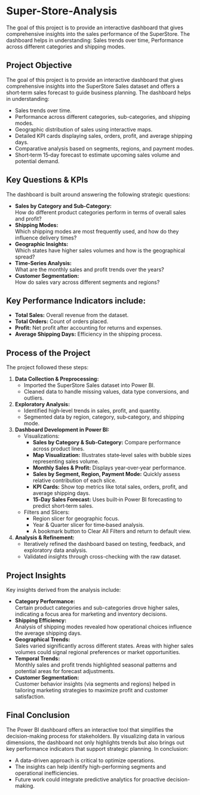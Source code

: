 # Super-Store-Analysis
The goal of this project is to provide an interactive dashboard that gives comprehensive insights into the sales performance of the SuperStore. The dashboard helps in understanding: Sales trends over time, Performance across different categories and shipping modes.


## Project Objective
The goal of this project is to provide an interactive dashboard that gives comprehensive insights into the SuperStore Sales dataset and offers a short‐term sales forecast to guide business planning. The dashboard helps in understanding:

- Sales trends over time.
- Performance across different categories, sub-categories, and shipping modes.
- Geographic distribution of sales using interactive maps.
- Detailed KPI cards displaying sales, orders, profit, and average shipping days.
- Comparative analysis based on segments, regions, and payment modes.
- Short‐term 15‐day forecast to estimate upcoming sales volume and potential demand.

## Key Questions & KPIs
The dashboard is built around answering the following strategic questions:
- **Sales by Category and Sub-Category:**  
  How do different product categories perform in terms of overall sales and profit?
- **Shipping Modes:**  
  Which shipping modes are most frequently used, and how do they influence delivery times?
- **Geographic Insights:**  
  Which states have higher sales volumes and how is the geographical spread?
- **Time-Series Analysis:**  
  What are the monthly sales and profit trends over the years?
- **Customer Segmentation:**  
  How do sales vary across different segments and regions?

## Key Performance Indicators include:
- **Total Sales:** Overall revenue from the dataset.
- **Total Orders:** Count of orders placed.
- **Profit:** Net profit after accounting for returns and expenses.
- **Average Shipping Days:** Efficiency in the shipping process.

## Process of the Project
The project followed these steps:

1. **Data Collection & Preprocessing:**  
   - Imported the SuperStore Sales dataset into Power BI.
   - Cleaned data to handle missing values, data type conversions, and outliers.
2. **Exploratory Analysis:**
   - Identified high‐level trends in sales, profit, and quantity.
   - Segmented data by region, category, sub‐category, and shipping mode.
3. **Dashboard Development in Power BI:**  
   - Visualizations:
       - **Sales by Category & Sub‐Category:** Compare performance across product lines.
       - **Map Visualization:** Illustrates state‐level sales with bubble sizes representing sales volume.
       - **Monthly Sales & Profit:** Displays year‐over‐year performance.
       - **Sales by Segment, Region, Payment Mode:** Quickly assess relative contribution of each slice.
       - **KPI Cards:** Show top metrics like total sales, orders, profit, and average shipping days.
       - **15‐Day Sales Forecast:** Uses built‐in Power BI forecasting to predict short‐term sales.
    - Filters and Slicers:
       - Region slicer for geographic focus.
       - Year & Quarter slicer for time‐based analysis.
       - A bookmark button to Clear All Filters and return to default view.   
3. **Analysis & Refinement:**  
   - Iteratively refined the dashboard based on testing, feedback, and exploratory data analysis.
   - Validated insights through cross-checking with the raw dataset.

## Project Insights
Key insights derived from the analysis include:
- **Category Performance:**  
  Certain product categories and sub-categories drove higher sales, indicating a focus area for marketing and inventory decisions.
- **Shipping Efficiency:**  
  Analysis of shipping modes revealed how operational choices influence the average shipping days.
- **Geographical Trends:**  
  Sales varied significantly across different states. Areas with higher sales volumes could signal regional preferences or market opportunities.
- **Temporal Trends:**  
  Monthly sales and profit trends highlighted seasonal patterns and potential areas for forecast adjustments.
- **Customer Segmentation:**  
  Customer behavior insights (via segments and regions) helped in tailoring marketing strategies to maximize profit and customer satisfaction.

## Final Conclusion
The Power BI dashboard offers an interactive tool that simplifies the decision-making process for stakeholders. By visualizing data in various dimensions, the dashboard not only highlights trends but also brings out key performance indicators that support strategic planning. In conclusion:
- A data-driven approach is critical to optimize operations.
- The insights can help identify high-performing segments and operational inefficiencies.
- Future work could integrate predictive analytics for proactive decision-making.
